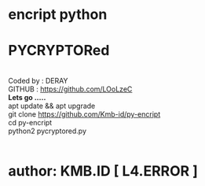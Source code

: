 # encript python
# PYCRYPTORed
<br>Coded by : DERAY
<br>GITHUB   : https://github.com/LOoLzeC
<br><b>Lets go .....</b><br>
apt update && apt upgrade<br>
git clone https://github.com/Kmb-id/py-encript<br>
cd py-encript<br>
python2 pycryptored.py<br>
<br>
# author: KMB.ID [ L4.ERROR ]
